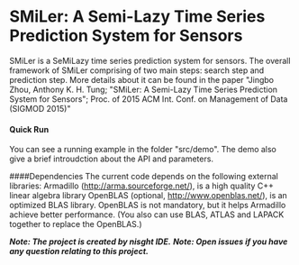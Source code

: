 SMiLer: A Semi-Lazy Time Series Prediction System for Sensors
===

SMiLer is a SeMiLazy time series prediction system for sensors. The overall framework of SMiLer comprising of two main steps: search step and prediction step. More details about it can be found in the paper "Jingbo Zhou, Anthony K. H. Tung; "SMiLer: A Semi-Lazy Time Series Prediction System for Sensors"; Proc. of 2015 ACM Int. Conf. on Management of Data (SIGMOD 2015)"

#### Quick Run
You can see a running example in the folder "src/demo". The demo also give a brief introudction about the API and parameters.

####Dependencies
The current code depends on the following external libraries:
Armadillo (http://arma.sourceforge.net/), is a high quality C++ linear algebra library
OpenBLAS (optional, http://www.openblas.net/), is an optimized BLAS library. OpenBLAS is not mandatory, but it helps Armadillo achieve better performance.
(You also can use BLAS, ATLAS and LAPACK together to replace the OpenBLAS.)

***Note: The project is created by nisght IDE.***
***Note: Open issues if you have any question relating to this project.***
